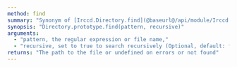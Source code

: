 ```yaml
---
method: find
summary: "Synonym of [Irccd.Directory.find](@baseurl@/api/module/Irccd.Directory/function/find.html) but the path is taken from the directory object."
synopsis: "Directory.prototype.find(pattern, recursive)"
arguments:
  - "pattern, the regular expression or file name,"
  - "recursive, set to true to search recursively (Optional, default: false)."
returns: "The path to the file or undefined on errors or not found"
---
```

